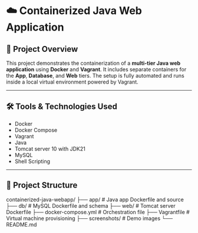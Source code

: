 # ☁️ Containerized Java Web Application

## 🧩 Project Overview

This project demonstrates the containerization of a **multi-tier Java web application** using **Docker** and **Vagrant**. It includes separate containers for the **App**, **Database**, and **Web** tiers. The setup is fully automated and runs inside a local virtual environment powered by Vagrant.

---

## 🛠️ Tools & Technologies Used

- Docker
- Docker Compose
- Vagrant
- Java
- Tomcat server 10 with JDK21
- MySQL
- Shell Scripting

---

## 📂 Project Structure

containerized-java-webapp/
├── app/ # Java app Dockerfile and source
├── db/ # MySQL Dockerfile and schema
├── web/ # Tomcat server Dockerfile
├── docker-compose.yml # Orchestration file
├── Vagrantfile # Virtual machine provisioning
├── screenshots/ # Demo images
└── README.md